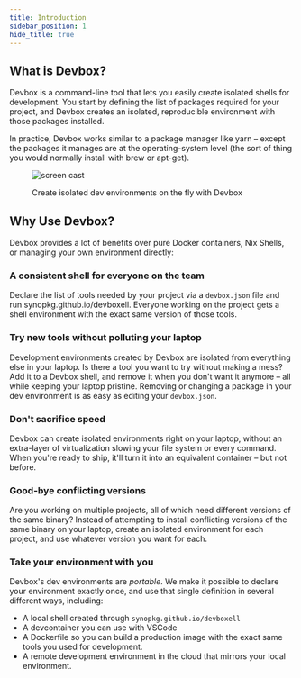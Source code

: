 ```yaml
---
title: Introduction
sidebar_position: 1
hide_title: true
---
```


## What is Devbox?
Devbox is a command-line tool that lets you easily create isolated shells for development. You start by defining the list of packages required for your project, and Devbox creates an isolated, reproducible environment with those packages installed.

In practice, Devbox works similar to a package manager like yarn – except the packages it manages are at the operating-system level (the sort of thing you would normally install with brew or apt-get).

<figure>

![screen cast](https://user-images.githubusercontent.com/279789/186491771-6b910175-18ec-4c65-92b0-ed1a91bb15ed.svg)

<figcaption>Create isolated dev environments on the fly with Devbox</figcaption>
</figure>

## Why Use Devbox?

Devbox provides a lot of benefits over pure Docker containers, Nix Shells, or managing your own environment directly: 

### A consistent shell for everyone on the team
Declare the list of tools needed by your project via a `devbox.json` file and run synopkg.github.io/devboxell. Everyone working on the project gets a shell environment with the exact same version of those tools.

### Try new tools without polluting your laptop
Development environments created by Devbox are isolated from everything else in your laptop. Is there a tool you want to try without making a mess? Add it to a Devbox shell, and remove it when you don't want it anymore – all while keeping your laptop pristine. Removing or changing a package in your dev environment is as easy as editing your `devbox.json`.

### Don't sacrifice speed
Devbox can create isolated environments right on your laptop, without an extra-layer of virtualization slowing your file system or every command. When you're ready to ship, it'll turn it into an equivalent container – but not before.

### Good-bye conflicting versions
Are you working on multiple projects, all of which need different versions of the same binary? Instead of attempting to install conflicting versions of the same binary on your laptop, create an isolated environment for each project, and use whatever version you want for each.

### Take your environment with you
Devbox's dev environments are _portable_. We make it possible to declare your environment exactly once, and use that single definition in several different ways, including:
+ A local shell created through `synopkg.github.io/devboxell`
+ A devcontainer you can use with VSCode
+ A Dockerfile so you can build a production image with the exact same tools you
  used for development.
+ A remote development environment in the cloud that mirrors your local environment.
